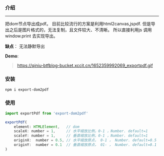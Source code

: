 ### 介绍
--- 
把dom节点导出成pdf。 目前比较流行的方案是利用html2canvas,jspdf. 但是导出之后是图片格式的，无法复制，且文件较大、不清晰。 所以直接利用js 调用 window.print 去实现导出。

**缺点**： 无法静默导出

**Demo**: 
> https://qiniu-btfblog-bucket.xccit.cn/1652359992069_exportpdf.gif

### 安装
```bash
npm i export-dom2pdf
```

### 使用

``` javascript
import exportPdf from 'export-dom2pdf'

exportPdf(
    element: HTMLElement,   // dom 
    scaleX: number = 1,     // 水平缩放比例，0-1 ，Number. default=1
    scaleY: number = 1,     // 垂直缩放比例，0-1 ，Number. default=1
    originX:  number = 0.5, // 水平缩放原点， 0-1 ， Number. default=0.5
    originY:  number = 0.1  // 垂直缩放原点， 01- ， Number. default=0.1
)
```


